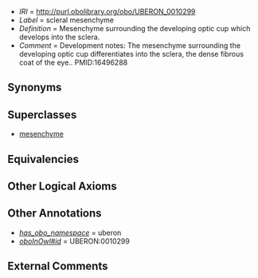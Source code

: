  * *IRI* = http://purl.obolibrary.org/obo/UBERON_0010299
 * *Label* = scleral mesenchyme
 * *Definition* = Mesenchyme surrounding the developing optic cup which develops into the sclera.
 * *Comment* = Development notes: The mesenchyme surrounding the developing optic cup differentiates into the sclera, the dense fibrous coat of the eye.. PMID:16496288

## Synonyms


## Superclasses

 * [mesenchyme](../../UBERON/04/UBERON_0003104.md)

## Equivalencies


## Other Logical Axioms


## Other Annotations

 * *[has_obo_namespace](../../ce/oboInOwl#hasOBONamespace.md)* = uberon
 * *[oboInOwl#id](../../id/oboInOwl#id.md)* = UBERON:0010299

## External Comments

